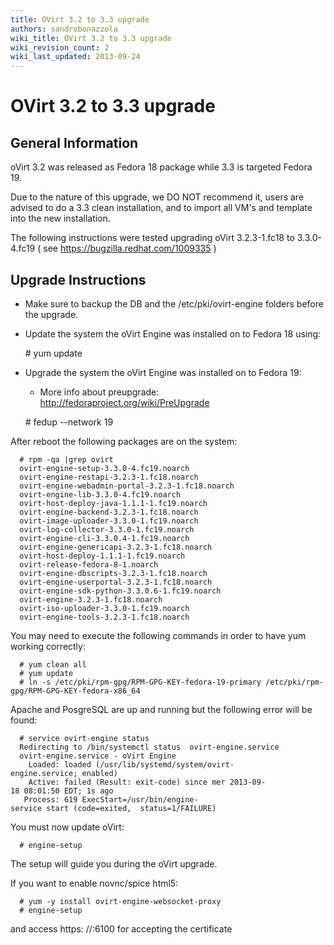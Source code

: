 ```yaml
---
title: OVirt 3.2 to 3.3 upgrade
authors: sandrobonazzola
wiki_title: OVirt 3.2 to 3.3 upgrade
wiki_revision_count: 2
wiki_last_updated: 2013-09-24
---
```


# OVirt 3.2 to 3.3 upgrade

## General Information

oVirt 3.2 was released as Fedora 18 package while 3.3 is targeted Fedora 19.

Due to the nature of this upgrade, we DO NOT recommend it, users are advised to do a 3.3 clean installation, and to import all VM's and template into the new installation.

The following instructions were tested upgrading oVirt 3.2.3-1.fc18 to 3.3.0-4.fc19 ( see <https://bugzilla.redhat.com/1009335> )

## Upgrade Instructions

*   Make sure to backup the DB and the /etc/pki/ovirt-engine folders before the upgrade.
*   Update the system the oVirt Engine was installed on to Fedora 18 using:

      # yum update

*   Upgrade the system the oVirt Engine was installed on to Fedora 19:
    -   More info about preupgrade: <http://fedoraproject.org/wiki/PreUpgrade>

      # fedup --network 19

After reboot the following packages are on the system:

      # rpm -qa |grep ovirt
      ovirt-engine-setup-3.3.0-4.fc19.noarch
      ovirt-engine-restapi-3.2.3-1.fc18.noarch
      ovirt-engine-webadmin-portal-3.2.3-1.fc18.noarch
      ovirt-engine-lib-3.3.0-4.fc19.noarch
      ovirt-host-deploy-java-1.1.1-1.fc19.noarch
      ovirt-engine-backend-3.2.3-1.fc18.noarch
      ovirt-image-uploader-3.3.0-1.fc19.noarch
      ovirt-log-collector-3.3.0-1.fc19.noarch
      ovirt-engine-cli-3.3.0.4-1.fc19.noarch
      ovirt-engine-genericapi-3.2.3-1.fc18.noarch
      ovirt-host-deploy-1.1.1-1.fc19.noarch
      ovirt-release-fedora-8-1.noarch
      ovirt-engine-dbscripts-3.2.3-1.fc18.noarch
      ovirt-engine-userportal-3.2.3-1.fc18.noarch
      ovirt-engine-sdk-python-3.3.0.6-1.fc19.noarch
      ovirt-engine-3.2.3-1.fc18.noarch
      ovirt-iso-uploader-3.3.0-1.fc19.noarch
      ovirt-engine-tools-3.2.3-1.fc18.noarch

You may need to execute the following commands in order to have yum working correctly:

      # yum clean all
      # yum update
      # ln -s /etc/pki/rpm-gpg/RPM-GPG-KEY-fedora-19-primary /etc/pki/rpm-gpg/RPM-GPG-KEY-fedora-x86_64

Apache and PosgreSQL are up and running but the following error will be found:

      # service ovirt-engine status
      Redirecting to /bin/systemctl status  ovirt-engine.service
      ovirt-engine.service - oVirt Engine
        Loaded: loaded (/usr/lib/systemd/system/ovirt-engine.service; enabled)
        Active: failed (Result: exit-code) since mer 2013-09-18 08:01:50 EDT; 1s ago
       Process: 619 ExecStart=/usr/bin/engine-service start (code=exited,  status=1/FAILURE)

You must now update oVirt:

      # engine-setup

The setup will guide you during the oVirt upgrade.

If you want to enable novnc/spice html5:

      # yum -y install ovirt-engine-websocket-proxy
      # engine-setup

and access https: //<fqdn>:6100 for accepting the certificate
